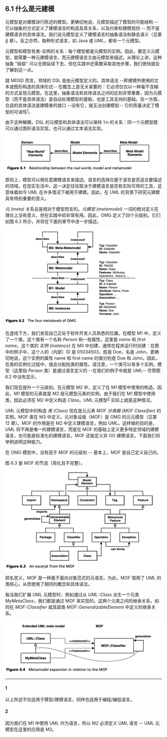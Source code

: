 ## 6.1 什么是元建模
元模型是对建模进行陈述的模型。更确切地说，元模型描述了模型的可能结构 -- 它以抽象的方式定义了建模语言的构造及其关系，以及约束和建模规则 -- 而不是建模语言的具体语法。我们说元模型定义了建模语言的抽象语法和静态语义（见第 [4](../ch4/0.md) 章）。反之亦然，每种形式语言，如 Java 或 UML，都有一个元模型。

元模型和模型有类-实例的关系：每个模型都是元模型的实例。因此，要定义元模型，就需要一种元建模语言，而元建模语言又由元模型来描述。从理论上讲，这种抽象 "级联" 可以无限延续下去，但在实践中还需要采取其他步骤，我们很快就会了解到这一点。

就 MDSD 而言，领域的 DSL 是由元模型定义的。具体语法 --即建模所使用的文本或图形构造的具体形式-- 在概念上是无关紧要的：它必须仅仅以一种毫不含糊的方式呈现元模型。在这里，抽象语法和具体语法之间的区别非常重要，因为元模型（而不是具体语法）是自动处理模型的基础，也是工具支持的基础。另一方面，合适的具体语法是建模者的接口 --没有它，就无法创建模型-- 它的质量决定了模型的可读性<sup>[1](#1)</sup>。

由于这种解耦，DSL 的元模型和具体语法可以保持 1:n 的关系：同一个元模型既可以通过图形语法实现，也可以通过文本语法实现。

![Figure 6.1](../img/f6.1.png)

原则上，模型可以用任意建模语言来描述。语言的选择应基于语言是否适合要描述的领域。在现实生活中，这一决定往往取决于建模语言是否有实际可用的工具，这意味着如今 UML 在许多情况下被用于建模。因此，在 UML 的背景下研究元建模具有特别重要的意义。

*元 (meta)* 关系总是相对于模型而言的。*元模型 (metamodel)* 一词的绝对定义在理论上没有意义，但在实践中却非常有用。因此，OMG 定义了四个元级别。它们如图 6.2 所示，并将在下面的章节中进一步描述。

![Figure 6.2](../img/f6.2.png)

在虚线下方，我们发现自己正处于软件开发人员熟悉的位置。在模型 M1 中，定义了一个类。这个类有一个名称 *Person* 和一些属性，这里是 *name* 和 *first name*。这个类的 *实例 (instance)* 在 M0 中创建，通常在程序运行时创建：在图中的例子中，这个人的（内部）ID 是 05034503，姓是 Doe，名是 John，更确切地说，这个实例的属性 name 和 first name 的值分别是 Doe 和 John。因此，在类的实例化过程中，值会分配给类的属性。请注意，一个类可以有多个实例。模型（这里指 *Person* 类）是通过语言定义的 --在我们的例子中就是 UML-- 尽管图 6.2 中没有显示。

我们现在提升一个元级别。在元模型 M2 中，定义了在 M1 模型中使用的构造。因此，M1 模型的元素就是 M2 层元模型元素的实例。由于我们在 M1 模型中使用类，因此必须在 M2 中定义构造 *Class*。UML 元模型<sup>[2](#2)</sup>
 实际上就是这种情况。

UML 元模型中的构造 *类 (Class)* 现在是元元素 *MOF 分类器 (MOF Classifier)* 的实例。MOF 类在 M3 中定义。元对象设施（MOF）是 OMG 的元元模型（见第 12 章）。MOF 的作用是在 M2 中定义建模语言，例如 UML。这样做的目的是，UML 将不再是唯一的建模语言，而是在 MOF 的基础上定义更多特定领域的建模语言，也可能是标准化的建模语言。MOF 还能定义非 OO 建模语言。下面我们将举例说明这种能力。

在 OMG 模型中，没有高于 MOF 的元级别 -- 基本上，MOF 是自己定义自己的。

图 6.3 是 MOF 的节选（简化且不完整）。

![Figure 6.3](../img/f6.3.png)

顾名思义，MOF 是一种基于面向对象范式的元语言。为此，MOF 借用了 UML 的类核心，从而使用了相同的概念和具体语法。

每当我们扩展 UML 元模型时，例如通过从 *UML::Class* 派生一个元类 *MyMetaClass*，我们都是通过 MOF 来实现的。这两个元类之间的继承关系，如同在 *MOF::Classifier* 或其超类 *MOF::GeneralizableElement* 中定义的继承关系。

![Figure 6.4](../img/f6.4.png)

---
#### 1
以上所述不仅适用于模型/建模语言，同样也适用于编程/编程语言。

#### 2
因为我们在 M1 中使用 UML 作为语言，所以 M2 必须定义 UML 语言 -- UML 元模型在这里的应用是 M2。
